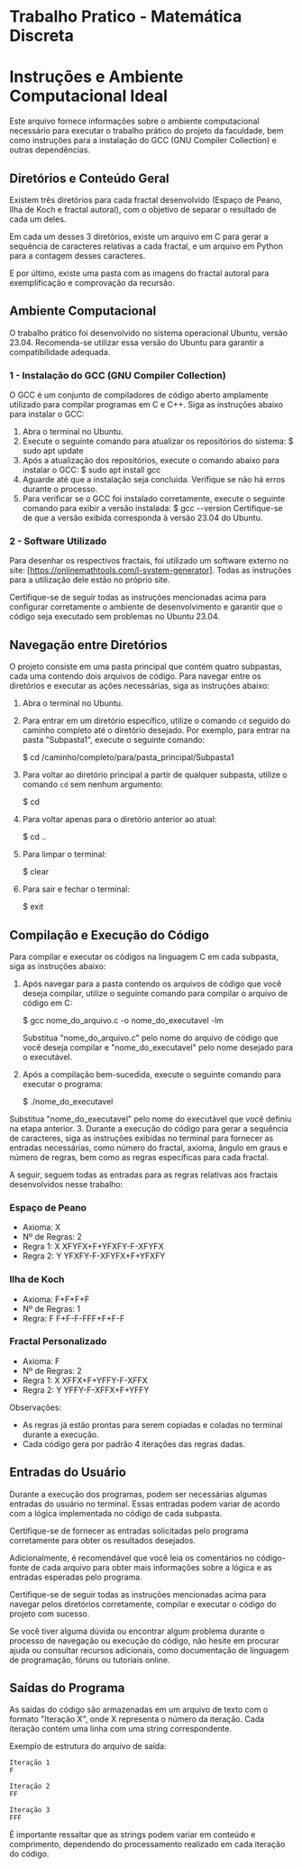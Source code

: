 # Trabalho Pratico - Matemática Discreta

# Instruções e Ambiente Computacional Ideal

Este arquivo fornece informações sobre o ambiente computacional necessário para executar o trabalho prático do projeto da faculdade, bem como instruções para a instalação do GCC (GNU Compiler Collection) e outras dependências.

## Diretórios e Conteúdo Geral

Existem três diretórios para cada fractal desenvolvido (Espaço de Peano, Ilha de Koch e fractal autoral), com o objetivo de separar o resultado de cada um deles.

Em cada um desses 3 diretórios, existe um arquivo em C para gerar a sequência de caracteres relativas a cada fractal, e um arquivo em Python para a contagem desses caracteres.

E por último, existe uma pasta com as imagens do fractal autoral para exemplificação e comprovação da recursão.

## Ambiente Computacional

O trabalho prático foi desenvolvido no sistema operacional Ubuntu, versão 23.04. Recomenda-se utilizar essa versão do Ubuntu para garantir a compatibilidade adequada.

### 1 - Instalação do GCC (GNU Compiler Collection)

O GCC é um conjunto de compiladores de código aberto amplamente utilizado para compilar programas em C e C++. Siga as instruções abaixo para instalar o GCC:

1. Abra o terminal no Ubuntu.
2. Execute o seguinte comando para atualizar os repositórios do sistema:
    $ sudo apt update
3. Após a atualização dos repositórios, execute o comando abaixo para instalar o GCC:
    $ sudo apt install gcc
4. Aguarde até que a instalação seja concluída. Verifique se não há erros durante o processo.
5. Para verificar se o GCC foi instalado corretamente, execute o seguinte comando para exibir a versão instalada:
    $ gcc --version
Certifique-se de que a versão exibida corresponda à versão 23.04 do Ubuntu.

### 2 - Software Utilizado

Para desenhar os respectivos fractais, foi utilizado um software externo no site: [https://onlinemathtools.com/l-system-generator]. Todas as instruções para a utilização dele estão no próprio site.

Certifique-se de seguir todas as instruções mencionadas acima para configurar corretamente o ambiente de desenvolvimento e garantir que o código seja executado sem problemas no Ubuntu 23.04.

## Navegação entre Diretórios

O projeto consiste em uma pasta principal que contém quatro subpastas, cada uma contendo dois arquivos de código. Para navegar entre os diretórios e executar as ações necessárias, siga as instruções abaixo:

1. Abra o terminal no Ubuntu.
2. Para entrar em um diretório específico, utilize o comando `cd` seguido do caminho completo até o diretório desejado. Por exemplo, para entrar na pasta "Subpasta1", execute o seguinte comando:

    $ cd /caminho/completo/para/pasta_principal/Subpasta1

3. Para voltar ao diretório principal a partir de qualquer subpasta, utilize o comando `cd` sem nenhum argumento:

    $ cd

4. Para voltar apenas para o diretório anterior ao atual:

    $ cd ..

5. Para limpar o terminal:

    $ clear

6. Para sair e fechar o terminal:

    $ exit

## Compilação e Execução do Código

Para compilar e executar os códigos na linguagem C em cada subpasta, siga as instruções abaixo:

1. Após navegar para a pasta contendo os arquivos de código que você deseja compilar, utilize o seguinte comando para compilar o arquivo de código em C:

    $ gcc nome_do_arquivo.c -o nome_do_executavel -lm

    Substitua "nome_do_arquivo.c" pelo nome do arquivo de código que você deseja compilar e "nome_do_executavel" pelo nome desejado para o executável.

2. Após a compilação bem-sucedida, execute o seguinte comando para executar o programa:

    $ ./nome_do_executavel

Substitua "nome_do_executavel" pelo nome do executável que você definiu na etapa anterior.
3. Durante a execução do código para gerar a sequência de caracteres, siga as instruções exibidas no terminal para fornecer as entradas necessárias, como número do fractal, axioma, ângulo em graus e número de regras, bem como as regras específicas para cada fractal.

A seguir, seguem todas as entradas para as regras relativas aos fractais desenvolvidos nesse trabalho:

### Espaço de Peano

- Axioma: X
- Nº de Regras: 2
- Regra 1: X XFYFX+F+YFXFY-F-XFYFX
- Regra 2: Y YFXFY-F-XFYFX+F+YFXFY

### Ilha de Koch

- Axioma: F+F+F+F
- Nº de Regras: 1
- Regra: F F+F-F-FFF+F+F-F

### Fractal Personalizado

- Axioma: F
- Nº de Regras: 2
- Regra 1: X XFFX+F+YFFY-F-XFFX
- Regra 2: Y YFFY-F-XFFX+F+YFFY

Observações:
- As regras já estão prontas para serem copiadas e coladas no terminal durante a execução.
- Cada código gera por padrão 4 iterações das regras dadas.

## Entradas do Usuário

Durante a execução dos programas, podem ser necessárias algumas entradas do usuário no terminal. Essas entradas podem variar de acordo com a lógica implementada no código de cada subpasta.

Certifique-se de fornecer as entradas solicitadas pelo programa corretamente para obter os resultados desejados.

Adicionalmente, é recomendável que você leia os comentários no código-fonte de cada arquivo para obter mais informações sobre a lógica e as entradas esperadas pelo programa.

Certifique-se de seguir todas as instruções mencionadas acima para navegar pelos diretórios corretamente, compilar e executar o código do projeto com sucesso.

Se você tiver alguma dúvida ou encontrar algum problema durante o processo de navegação ou execução do código, não hesite em procurar ajuda ou consultar recursos adicionais, como documentação de linguagem de programação, fóruns ou tutoriais online.

## Saídas do Programa

As saídas do código são armazenadas em um arquivo de texto com o formato "Iteração X", onde X representa o número da iteração. Cada iteração contém uma linha com uma string correspondente.

Exemplo de estrutura do arquivo de saída:

    Iteração 1
    F

    Iteração 2
    FF

    Iteração 3 
    FFF

É importante ressaltar que as strings podem variar em conteúdo e comprimento, dependendo do processamento realizado em cada iteração do código.
